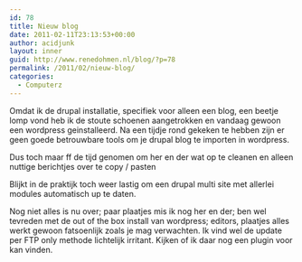 ```yaml
---
id: 78
title: Nieuw blog
date: 2011-02-11T23:13:53+00:00
author: acidjunk
layout: inner
guid: http://www.renedohmen.nl/blog/?p=78
permalink: /2011/02/nieuw-blog/
categories:
  - Computerz
---
```

Omdat ik de drupal installatie, specifiek voor alleen een blog, een beetje lomp vond heb ik de stoute schoenen aangetrokken en vandaag gewoon een wordpress geinstalleerd. Na een tijdje rond gekeken te hebben zijn er geen goede betrouwbare tools om je drupal blog te importen in wordpress.

Dus toch maar ff de tijd genomen om her en der wat op te cleanen en alleen nuttige berichtjes over te copy / pasten

Blijkt in de praktijk toch weer lastig om een drupal multi site met allerlei modules automatisch up te daten.

Nog niet alles is nu over; paar plaatjes mis ik nog her en der; ben wel tevreden met de out of the box install van wordpress; editors, plaatjes alles werkt gewoon fatsoenlijk zoals je mag verwachten. Ik vind wel de update per FTP only methode lichtelijk irritant. Kijken of ik daar nog een plugin voor kan vinden.
